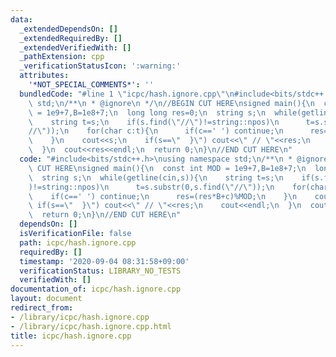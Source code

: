 ```yaml
---
data:
  _extendedDependsOn: []
  _extendedRequiredBy: []
  _extendedVerifiedWith: []
  _pathExtension: cpp
  _verificationStatusIcon: ':warning:'
  attributes:
    '*NOT_SPECIAL_COMMENTS*': ''
  bundledCode: "#line 1 \"icpc/hash.ignore.cpp\"\n#include<bits/stdc++.h>\nusing namespace\
    \ std;\n/**\n * @ignore\n */\n//BEGIN CUT HERE\nsigned main(){\n  const int MOD\
    \ = 1e9+7,B=1e8+7;\n  long long res=0;\n  string s;\n  while(getline(cin,s)){\n\
    \    string t=s;\n    if(s.find(\"//\")!=string::npos)\n      t=s.substr(0,s.find(\"\
    //\"));\n    for(char c:t){\n      if(c==' ') continue;\n      res=(res*B+c)%MOD;\n\
    \    }\n    cout<<s;\n    if(s==\"  }\") cout<<\" // \"<<res;\n    cout<<endl;\n\
    \  }\n  cout<<res<<endl;\n  return 0;\n}\n//END CUT HERE\n"
  code: "#include<bits/stdc++.h>\nusing namespace std;\n/**\n * @ignore\n */\n//BEGIN\
    \ CUT HERE\nsigned main(){\n  const int MOD = 1e9+7,B=1e8+7;\n  long long res=0;\n\
    \  string s;\n  while(getline(cin,s)){\n    string t=s;\n    if(s.find(\"//\"\
    )!=string::npos)\n      t=s.substr(0,s.find(\"//\"));\n    for(char c:t){\n  \
    \    if(c==' ') continue;\n      res=(res*B+c)%MOD;\n    }\n    cout<<s;\n   \
    \ if(s==\"  }\") cout<<\" // \"<<res;\n    cout<<endl;\n  }\n  cout<<res<<endl;\n\
    \  return 0;\n}\n//END CUT HERE\n"
  dependsOn: []
  isVerificationFile: false
  path: icpc/hash.ignore.cpp
  requiredBy: []
  timestamp: '2020-09-04 08:31:58+09:00'
  verificationStatus: LIBRARY_NO_TESTS
  verifiedWith: []
documentation_of: icpc/hash.ignore.cpp
layout: document
redirect_from:
- /library/icpc/hash.ignore.cpp
- /library/icpc/hash.ignore.cpp.html
title: icpc/hash.ignore.cpp
---
```

